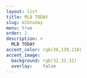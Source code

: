```yaml
---
layout: list
title: MLB TODAY
slug: mlbtoday
menu: true
order: 1
description: >
  MLB TODAY
accent_color: rgb(38,139,210)
accent_image:
  background: rgb(32,32,32)
  overlay:    false
---
```

